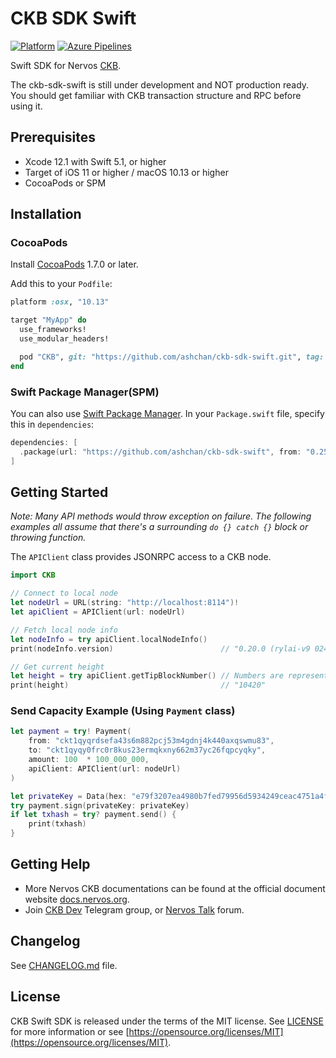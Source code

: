 # CKB SDK Swift

[![Platform](https://img.shields.io/badge/Platforms-iOS%20%7C%20macOS%20%7C%20Linux-4e4e4e.svg?colorA=28a745)](#installation)
[![Azure Pipelines](https://dev.azure.com/ashchan/ckb-sdk-swift/_apis/build/status/ashchan.ckb-sdk-swift?branchName=develop)](https://dev.azure.com/ashchan/ckb-sdk-swift/_build/latest?definitionId=7&branchName=develop)

Swift SDK for Nervos [CKB](https://github.com/nervosnetwork/ckb).

The ckb-sdk-swift is still under development and NOT production ready. You should get familiar with CKB transaction structure and RPC before using it.

## Prerequisites

* Xcode 12.1 with Swift 5.1, or higher
* Target of iOS 11 or higher / macOS 10.13 or higher
* CocoaPods or SPM

## Installation

### CocoaPods

Install [CocoaPods](http://cocoapods.org/?q=cryptoSwift) 1.7.0 or later.

Add this to your `Podfile`:

```ruby
platform :osx, "10.13"

target "MyApp" do
  use_frameworks!
  use_modular_headers!

  pod "CKB", git: "https://github.com/ashchan/ckb-sdk-swift.git", tag: "v0.25.0"
end
```

### Swift Package Manager(SPM)

You can also use [Swift Package Manager](https://swift.org/package-manager/). In your `Package.swift` file, specify this in `dependencies`:

```swift
dependencies: [
  .package(url: "https://github.com/ashchan/ckb-sdk-swift", from: "0.25.0")
]
```

## Getting Started

*Note: Many API methods would throw exception on failure. The following examples all assume that there's a surrounding `do {} catch {}` block or throwing function.*

The `APIClient` class provides JSONRPC access to a CKB node.

```swift
import CKB

// Connect to local node
let nodeUrl = URL(string: "http://localhost:8114")!
let apiClient = APIClient(url: nodeUrl)

// Fetch local node info
let nodeInfo = try apiClient.localNodeInfo()
print(nodeInfo.version)                        // "0.20.0 (rylai-v9 024408ee 2019-09-07)"

// Get current height
let height = try apiClient.getTipBlockNumber() // Numbers are represented as strings
print(height)                                  // "10420"
```

### Send Capacity Example (Using `Payment` class)

```swift
let payment = try! Payment(
    from: "ckt1qyqrdsefa43s6m882pcj53m4gdnj4k440axqswmu83",
    to: "ckt1qyqy0frc0r8kus23ermqkxny662m37yc26fqpcyqky",
    amount: 100  * 100_000_000,
    apiClient: APIClient(url: nodeUrl)
)

let privateKey = Data(hex: "e79f3207ea4980b7fed79956d5934249ceac4751a4fae01a0f7c4a96884bc4e3")
try payment.sign(privateKey: privateKey)
if let txhash = try? payment.send() {
    print(txhash)
}
```

## Getting Help

* More Nervos CKB documentations can be found at the official document website [docs.nervos.org](https://docs.nervos.org).
* Join [CKB Dev](https://t.me/nervos_ckb_dev) Telegram group, or [Nervos Talk](https://talk.nervos.org/) forum.

## Changelog

See [CHANGELOG.md](CHANGELOG.md) file.

## License

CKB Swift SDK is released under the terms of the MIT license. See [LICENSE](LICENSE) for more information or see [https://opensource.org/licenses/MIT](https://opensource.org/licenses/MIT).
